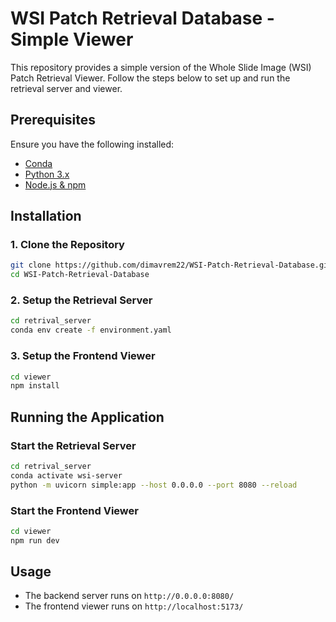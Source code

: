 # WSI Patch Retrieval Database - Simple Viewer

This repository provides a simple version of the Whole Slide Image (WSI) Patch Retrieval Viewer. Follow the steps below to set up and run the retrieval server and viewer.

## Prerequisites
Ensure you have the following installed:
- [Conda](https://docs.conda.io/en/latest/miniconda.html)
- [Python 3.x](https://www.python.org/downloads/)
- [Node.js & npm](https://nodejs.org/)

## Installation

### 1. Clone the Repository
```sh
git clone https://github.com/dimavrem22/WSI-Patch-Retrieval-Database.git
cd WSI-Patch-Retrieval-Database
```

### 2. Setup the Retrieval Server
```sh
cd retrival_server
conda env create -f environment.yaml
```

### 3. Setup the Frontend Viewer
```sh
cd viewer
npm install
```

## Running the Application

### Start the Retrieval Server
```sh
cd retrival_server
conda activate wsi-server
python -m uvicorn simple:app --host 0.0.0.0 --port 8080 --reload
```

### Start the Frontend Viewer
```sh
cd viewer
npm run dev
```

## Usage
- The backend server runs on `http://0.0.0.0:8080/`
- The frontend viewer runs on `http://localhost:5173/`


